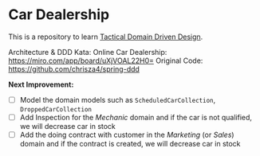 # Car Dealership

This is a repository to learn [Tactical Domain Driven Design](https://www.skooldio.com/courses/tactical-domain-driven-design).

Architecture & DDD Kata: Online Car Dealership: https://miro.com/app/board/uXjVOAL22H0=
Original Code: https://github.com/chrisza4/spring-ddd

**Next Improvement:**
- [ ] Model the domain models such as `ScheduledCarCollection`, `DroppedCarCollection`
- [ ] Add Inspection for the *Mechanic* domain and if the car is not qualified, we will decrease car in stock
- [ ] Add the doing contract with customer in the *Marketing* (or *Sales*) domain and if the contract is created, we will decrease car in stock
